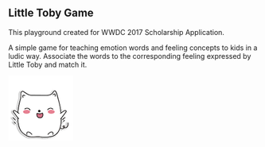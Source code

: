 ## Little Toby Game

This playground created for WWDC 2017 Scholarship Application.

A simple game for teaching emotion words and feeling concepts to kids in a ludic way. Associate the words to the corresponding feeling expressed by Little Toby and match it. 

![LittleTobyGame](https://raw.githubusercontent.com/fc2/LittleTobyGame/master/LittleTobyGame.playground/Resources/happy.png)
